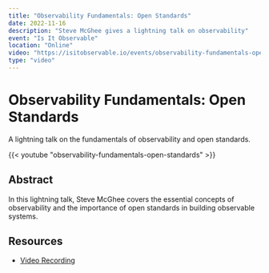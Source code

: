 ```yaml
---
title: "Observability Fundamentals: Open Standards"
date: 2022-11-16
description: "Steve McGhee gives a lightning talk on observability"
event: "Is It Observable"
location: "Online"
video: "https://isitobservable.io/events/observability-fundamentals-open-standards"
type: "video"
---
```


# Observability Fundamentals: Open Standards

A lightning talk on the fundamentals of observability and open standards.

{{< youtube "observability-fundamentals-open-standards" >}}

## Abstract

In this lightning talk, Steve McGhee covers the essential concepts of observability and the importance of open standards in building observable systems.

## Resources

- [Video Recording](https://isitobservable.io/events/observability-fundamentals-open-standards) 
